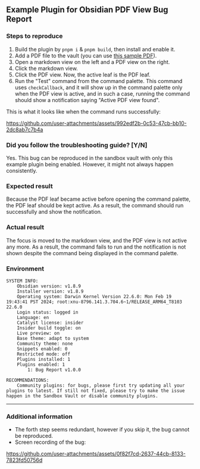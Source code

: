 ## Example Plugin for Obsidian PDF View Bug Report

### Steps to reproduce

1. Build the plugin by `pnpm i` & `pnpm build`, then install and enable it.
2. Add a PDF file to the vault (you can use [this sample PDF](https://github.com/RyotaUshio/obsidian-pdf-plus/blob/main/samples/Lorem%20Ipsum.pdf)).
3. Open a markdown view on the left and a PDF view on the right.
4. Click the markdown view.
5. Click the PDF view. Now, the active leaf is the PDF leaf.
6. Run the "Test" command from the command palette. This command uses `checkCallback`, and it will show up in the command palette only when the PDF view is active, and in such a case, running the command should show a notification saying "Active PDF view found".

This is what it looks like when the command runs successfully: 

https://github.com/user-attachments/assets/992edf2b-0c53-47cb-bb10-2dc8ab7c7b4a

### Did you follow the troubleshooting guide? [Y/N]

Yes. This bug can be reproduced in the sandbox vault with only this example plugin being enabled. However, it might not always happen consistently.

### Expected result

Because the PDF leaf became active before opening the command palette, the PDF leaf should be kept active. As a result, the command should run successfully and show the notification.

### Actual result

The focus is moved to the markdown view, and the PDF view is not active any more.
As a result, the command fails to run and the notification is not shown despite the command being displayed in the command palette.

### Environment

```
SYSTEM INFO:
	Obsidian version: v1.8.9
	Installer version: v1.8.9
	Operating system: Darwin Kernel Version 22.6.0: Mon Feb 19 19:43:41 PST 2024; root:xnu-8796.141.3.704.6~1/RELEASE_ARM64_T8103 22.6.0
	Login status: logged in
	Language: en
	Catalyst license: insider
	Insider build toggle: on
	Live preview: on
	Base theme: adapt to system
	Community theme: none
	Snippets enabled: 0
	Restricted mode: off
	Plugins installed: 1
	Plugins enabled: 1
		1: Bug Report v1.0.0

RECOMMENDATIONS:
	Community plugins: for bugs, please first try updating all your plugins to latest. If still not fixed, please try to make the issue happen in the Sandbox Vault or disable community plugins.
```

----------

### Additional information

- The forth step seems redundant, however if you skip it, the bug cannot be reproduced.
- Screen recording of the bug:

https://github.com/user-attachments/assets/0f82f7cd-2637-44cb-8133-7823fd50756d

